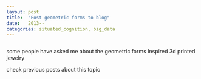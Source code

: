 ```yaml
---
layout: post
title:  "Post geometric forms to blog"
date:   2013--
categories: situated_cognition, big_data
---
```


![]()

some people have asked me about the geometric forms
Inspired 3d printed jewelry

check previous posts about this topic

